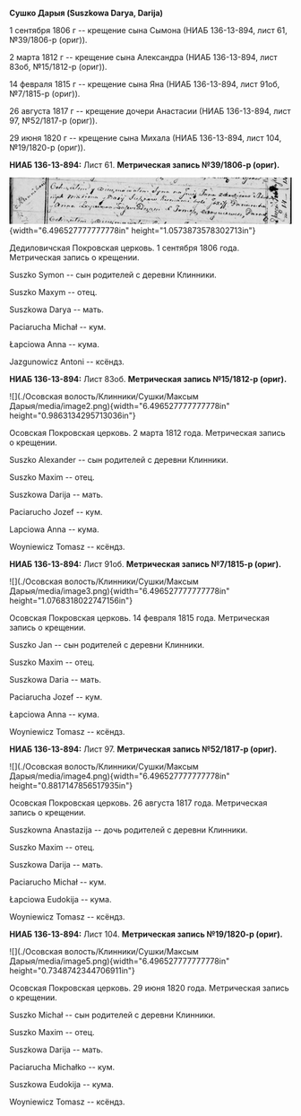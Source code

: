 **Сушко Дарыя (Suszkowa Darya, Darija)**

1 сентября 1806 г -- крещение сына Сымона (НИАБ 136-13-894, лист 61,
№39/1806-р (ориг)).

2 марта 1812 г -- крещение сына Александра (НИАБ 136-13-894, лист 83об,
№15/1812-р (ориг)).

14 февраля 1815 г -- крещение сына Яна (НИАБ 136-13-894, лист 91об,
№7/1815-р (ориг)).

26 августа 1817 г -- крещение дочери Анастасии (НИАБ 136-13-894, лист
97, №52/1817-р (ориг)).

29 июня 1820 г -- крещение сына Михала (НИАБ 136-13-894, лист 104,
№19/1820-р (ориг)).

**НИАБ 136-13-894:** Лист 61. **Метрическая запись №39/1806-р (ориг).**

![](./media/59a6bcf799dc32e1ce8705ecebc884dd23c66abd.png){width="6.496527777777778in"
height="1.0573873578302713in"}

Дедиловичская Покровская церковь. 1 сентября 1806 года. Метрическая
запись о крещении.

Suszko Symon -- сын родителей с деревни Клинники.

Suszko Maxym -- отец.

Suszkowa Darya -- мать.

Paciarucha Michał -- кум.

Łapciowa Anna -- кума.

Jazgunowicz Antoni -- ксёндз.

**НИАБ 136-13-894:** Лист 83об. **Метрическая запись №15/1812-р
(ориг).**

![](./Осовская волость/Клинники/Сушки/Максым Дарыя/media/image2.png){width="6.496527777777778in"
height="0.9863134295713036in"}

Осовская Покровская церковь. 2 марта 1812 года. Метрическая запись о
крещении.

Suszko Alexander -- сын родителей с деревни Клинники.

Suszko Maxim -- отец.

Suszkowa Darija -- мать.

Paciarucho Jozef -- кум.

Lapciowa Anna -- кума.

Woyniewicz Tomasz -- ксёндз.

**НИАБ 136-13-894:** Лист 91об. **Метрическая запись №7/1815-р (ориг).**

![](./Осовская волость/Клинники/Сушки/Максым Дарыя/media/image3.png){width="6.496527777777778in"
height="1.0768318022747156in"}

Осовская Покровская церковь. 14 февраля 1815 года. Метрическая запись о
крещении.

Suszko Jan -- сын родителей с деревни Клинники.

Suszko Maxim -- отец.

Suszkowa Daria -- мать.

Paciarucha Jozef -- кум.

Łapciowa Anna -- кума.

Woyniewicz Tomasz -- ксёндз.

**НИАБ 136-13-894:** Лист 97. **Метрическая запись №52/1817-р (ориг).**

![](./Осовская волость/Клинники/Сушки/Максым Дарыя/media/image4.png){width="6.496527777777778in"
height="0.8817147856517935in"}

Осовская Покровская церковь. 26 августа 1817 года. Метрическая запись о
крещении.

Suszkowna Anastazija -- дочь родителей с деревни Клинники.

Suszko Maxim -- отец.

Suszkowa Darija -- мать.

Paciarucho Michał -- кум.

Łapciowa Eudokija -- кума.

Woyniewicz Tomasz -- ксёндз.

**НИАБ 136-13-894:** Лист 104. **Метрическая запись №19/1820-р (ориг).**

![](./Осовская волость/Клинники/Сушки/Максым Дарыя/media/image5.png){width="6.496527777777778in"
height="0.7348742344706911in"}

Осовская Покровская церковь. 29 июня 1820 года. Метрическая запись о
крещении.

Suszko Michał -- сын родителей с деревни Клинники.

Suszko Maxim -- отец.

Suszkowa Darija -- мать.

Paciarucha Michałko -- кум.

Suszkowa Eudokija -- кума.

Woyniewicz Tomasz -- ксёндз.
